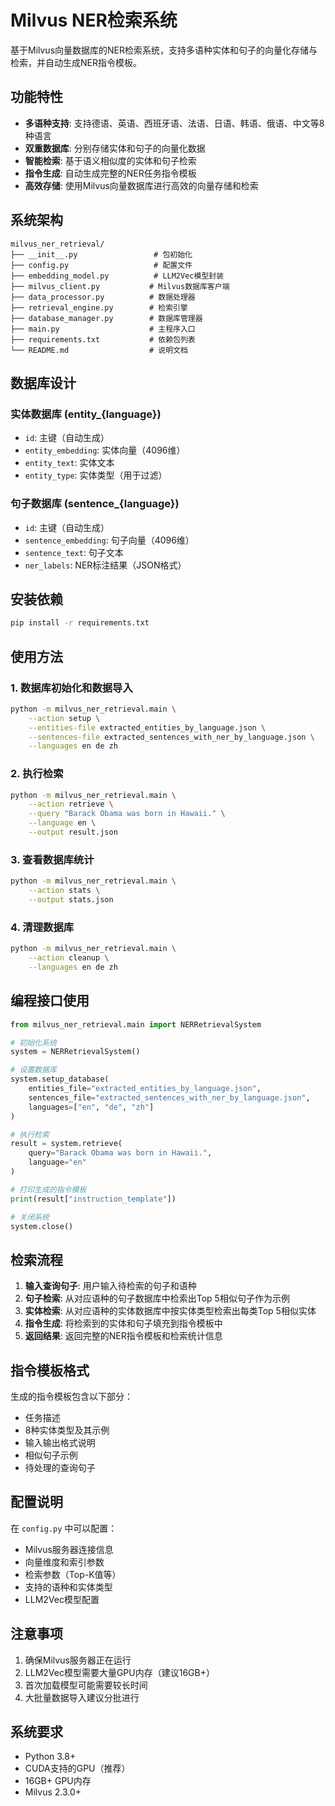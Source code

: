# Milvus NER检索系统

基于Milvus向量数据库的NER检索系统，支持多语种实体和句子的向量化存储与检索，并自动生成NER指令模板。

## 功能特性

- **多语种支持**: 支持德语、英语、西班牙语、法语、日语、韩语、俄语、中文等8种语言
- **双重数据库**: 分别存储实体和句子的向量化数据
- **智能检索**: 基于语义相似度的实体和句子检索
- **指令生成**: 自动生成完整的NER任务指令模板
- **高效存储**: 使用Milvus向量数据库进行高效的向量存储和检索

## 系统架构

```
milvus_ner_retrieval/
├── __init__.py                 # 包初始化
├── config.py                   # 配置文件
├── embedding_model.py          # LLM2Vec模型封装
├── milvus_client.py           # Milvus数据库客户端
├── data_processor.py          # 数据处理器
├── retrieval_engine.py        # 检索引擎
├── database_manager.py        # 数据库管理器
├── main.py                    # 主程序入口
├── requirements.txt           # 依赖包列表
└── README.md                  # 说明文档
```

## 数据库设计

### 实体数据库 (entity_{language})
- `id`: 主键（自动生成）
- `entity_embedding`: 实体向量（4096维）
- `entity_text`: 实体文本
- `entity_type`: 实体类型（用于过滤）

### 句子数据库 (sentence_{language})
- `id`: 主键（自动生成）
- `sentence_embedding`: 句子向量（4096维）
- `sentence_text`: 句子文本
- `ner_labels`: NER标注结果（JSON格式）

## 安装依赖

```bash
pip install -r requirements.txt
```

## 使用方法

### 1. 数据库初始化和数据导入

```bash
python -m milvus_ner_retrieval.main \
    --action setup \
    --entities-file extracted_entities_by_language.json \
    --sentences-file extracted_sentences_with_ner_by_language.json \
    --languages en de zh
```

### 2. 执行检索

```bash
python -m milvus_ner_retrieval.main \
    --action retrieve \
    --query "Barack Obama was born in Hawaii." \
    --language en \
    --output result.json
```

### 3. 查看数据库统计

```bash
python -m milvus_ner_retrieval.main \
    --action stats \
    --output stats.json
```

### 4. 清理数据库

```bash
python -m milvus_ner_retrieval.main \
    --action cleanup \
    --languages en de zh
```

## 编程接口使用

```python
from milvus_ner_retrieval.main import NERRetrievalSystem

# 初始化系统
system = NERRetrievalSystem()

# 设置数据库
system.setup_database(
    entities_file="extracted_entities_by_language.json",
    sentences_file="extracted_sentences_with_ner_by_language.json",
    languages=["en", "de", "zh"]
)

# 执行检索
result = system.retrieve(
    query="Barack Obama was born in Hawaii.",
    language="en"
)

# 打印生成的指令模板
print(result["instruction_template"])

# 关闭系统
system.close()
```

## 检索流程

1. **输入查询句子**: 用户输入待检索的句子和语种
2. **句子检索**: 从对应语种的句子数据库中检索出Top 5相似句子作为示例
3. **实体检索**: 从对应语种的实体数据库中按实体类型检索出每类Top 5相似实体
4. **指令生成**: 将检索到的实体和句子填充到指令模板中
5. **返回结果**: 返回完整的NER指令模板和检索统计信息

## 指令模板格式

生成的指令模板包含以下部分：
- 任务描述
- 8种实体类型及其示例
- 输入输出格式说明
- 相似句子示例
- 待处理的查询句子

## 配置说明

在 `config.py` 中可以配置：
- Milvus服务器连接信息
- 向量维度和索引参数
- 检索参数（Top-K值等）
- 支持的语种和实体类型
- LLM2Vec模型配置

## 注意事项

1. 确保Milvus服务器正在运行
2. LLM2Vec模型需要大量GPU内存（建议16GB+）
3. 首次加载模型可能需要较长时间
4. 大批量数据导入建议分批进行

## 系统要求

- Python 3.8+
- CUDA支持的GPU（推荐）
- 16GB+ GPU内存
- Milvus 2.3.0+